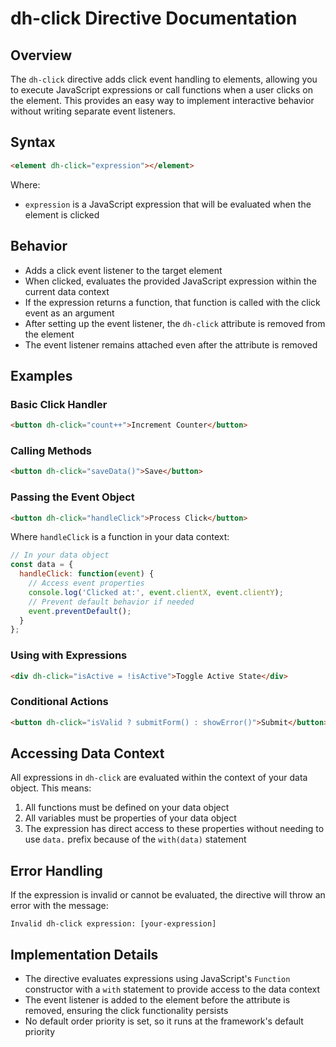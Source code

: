 # dh-click Directive Documentation

## Overview

The `dh-click` directive adds click event handling to elements, allowing you to execute JavaScript expressions or call functions when a user clicks on the element. This provides an easy way to implement interactive behavior without writing separate event listeners.

## Syntax

```html
<element dh-click="expression"></element>
```

Where:
- `expression` is a JavaScript expression that will be evaluated when the element is clicked

## Behavior

- Adds a click event listener to the target element
- When clicked, evaluates the provided JavaScript expression within the current data context
- If the expression returns a function, that function is called with the click event as an argument
- After setting up the event listener, the `dh-click` attribute is removed from the element
- The event listener remains attached even after the attribute is removed

## Examples

### Basic Click Handler

```html
<button dh-click="count++">Increment Counter</button>
```

### Calling Methods

```html
<button dh-click="saveData()">Save</button>
```

### Passing the Event Object

```html
<button dh-click="handleClick">Process Click</button>
```

Where `handleClick` is a function in your data context:

```javascript
// In your data object
const data = {
  handleClick: function(event) {
    // Access event properties
    console.log('Clicked at:', event.clientX, event.clientY);
    // Prevent default behavior if needed
    event.preventDefault();
  }
};
```

### Using with Expressions

```html
<div dh-click="isActive = !isActive">Toggle Active State</div>
```

### Conditional Actions

```html
<button dh-click="isValid ? submitForm() : showError()">Submit</button>
```

## Accessing Data Context

All expressions in `dh-click` are evaluated within the context of your data object. This means:

1. All functions must be defined on your data object
2. All variables must be properties of your data object
3. The expression has direct access to these properties without needing to use `data.` prefix because of the `with(data)` statement

## Error Handling

If the expression is invalid or cannot be evaluated, the directive will throw an error with the message:
```
Invalid dh-click expression: [your-expression]
```

## Implementation Details

- The directive evaluates expressions using JavaScript's `Function` constructor with a `with` statement to provide access to the data context
- The event listener is added to the element before the attribute is removed, ensuring the click functionality persists
- No default order priority is set, so it runs at the framework's default priority